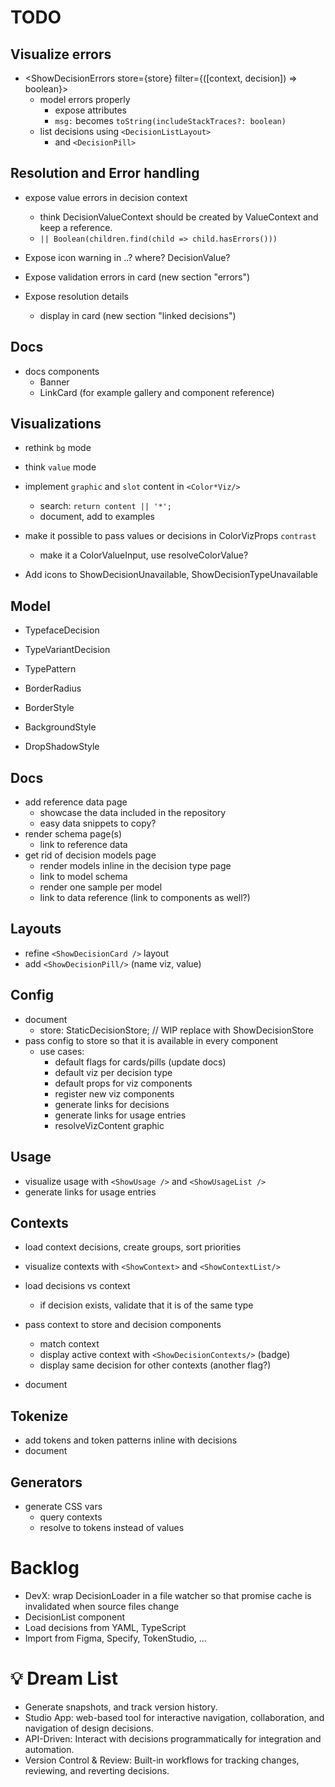 # TODO

## Visualize errors

- <ShowDecisionErrors store={store} filter={([context, decision]) => boolean}>
  - model errors properly
    - expose attributes
    - `msg:` becomes `toString(includeStackTraces?: boolean)`
  - list decisions using `<DecisionListLayout>`
    - and `<DecisionPill>`

## Resolution and Error handling

- expose value errors in decision context

  - think DecisionValueContext should be created by ValueContext and keep a reference.
  - `|| Boolean(children.find(child => child.hasErrors()))`

- Expose icon warning in ..? where? DecisionValue?
- Expose validation errors in card (new section "errors")
- Expose resolution details
  - display in card (new section "linked decisions")

## Docs

- docs components
  - Banner
  - LinkCard (for example gallery and component reference)

## Visualizations

- rethink `bg` mode
- think `value` mode
- implement `graphic` and `slot` content in `<Color*Viz/>`

  - search: `return content || '*';`
  - document, add to examples

- make it possible to pass values or decisions in ColorVizProps `contrast`

  - make it a ColorValueInput, use resolveColorValue?

- Add icons to ShowDecisionUnavailable, ShowDecisionTypeUnavailable

## Model

- TypefaceDecision
- TypeVariantDecision
- TypePattern

- BorderRadius
- BorderStyle
- BackgroundStyle
- DropShadowStyle

## Docs

- add reference data page
  - showcase the data included in the repository
  - easy data snippets to copy?
- render schema page(s)
  - link to reference data
- get rid of decision models page
  - render models inline in the decision type page
  - link to model schema
  - render one sample per model
  - link to data reference (link to components as well?)

## Layouts

- refine `<ShowDecisionCard />` layout
- add `<ShowDecisionPill/>` (name viz, value)

## Config

- document
  - store: StaticDecisionStore; // WIP replace with ShowDecisionStore
- pass config to store so that it is available in every component
  - use cases:
    - default flags for cards/pills (update docs)
    - default viz per decision type
    - default props for viz components
    - register new viz components
    - generate links for decisions
    - generate links for usage entries
    - resolveVizContent graphic

## Usage

- visualize usage with `<ShowUsage />` and `<ShowUsageList />`
- generate links for usage entries

## Contexts

- load context decisions, create groups, sort priorities
- visualize contexts with `<ShowContext>` and `<ShowContextList/>`
- load decisions vs context

  - if decision exists, validate that it is of the same type

- pass context to store and decision components

  - match context
  - display active context with `<ShowDecisionContexts/>` (badge)
  - display same decision for other contexts (another flag?)

- document

## Tokenize

- add tokens and token patterns inline with decisions
- document

## Generators

- generate CSS vars
  - query contexts
  - resolve to tokens instead of values

# Backlog

- DevX: wrap DecisionLoader in a file watcher so that promise cache is invalidated when source files change
- DecisionList component
- Load decisions from YAML, TypeScript
- Import from Figma, Specify, TokenStudio, ...

# 💡 Dream List

- Generate snapshots, and track version history.
- Studio App: web-based tool for interactive navigation, collaboration,
  and navigation of design decisions.
- API-Driven: Interact with decisions programmatically for integration and automation.
- Version Control & Review: Built-in workflows for tracking changes,
  reviewing, and reverting decisions.
